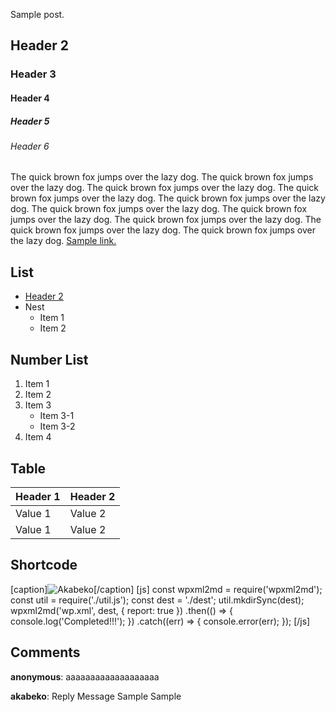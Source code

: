 Sample post.

## Header 2

### Header 3

#### Header 4

##### Header 5

###### Header 6

The quick brown fox jumps over the lazy dog. The quick brown fox jumps over the lazy dog. The quick brown fox jumps over the lazy dog. The quick brown fox jumps over the lazy dog. The quick brown fox jumps over the lazy dog. The quick brown fox jumps over the lazy dog. The quick brown fox jumps over the lazy dog. The quick brown fox jumps over the lazy dog. The quick brown fox jumps over the lazy dog. The quick brown fox jumps over the lazy dog.
[Sample link.](http://akabeko.me/blog/2018/06/18/sample/)

## List

-   [Header 2](#header-2)
-   Nest
    -   Item 1
    -   Item 2

## Number List

1.  Item 1
2.  Item 2
3.  Item 3
    -   Item 3-1
    -   Item 3-2
4.  Item 4

## Table

| Header 1 | Header 2 |
|----------|----------|
| Value 1  | Value 2  |
| Value 1  | Value 2  |

## Shortcode

\[caption\]![Akabeko](http://akabeko.me/blog/wp-content/uploads/2009/10/profile.png)\[/caption\]
\[js\]
const wpxml2md = require('wpxml2md');
const util = require('./util.js');
const dest = './dest';
util.mkdirSync(dest);
wpxml2md('wp.xml', dest, { report: true })
.then(() =\> {
console.log('Completed!!!');
})
.catch((err) =\> {
console.error(err);
});
\[/js\]

## Comments

**anonymous**: aaaaaaaaaaaaaaaaaaa

**akabeko**: Reply Message
Sample
Sample